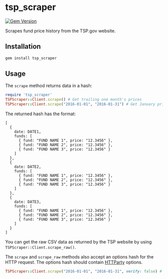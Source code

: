 # tsp_scraper

[![Gem Version](https://badge.fury.io/rb/tsp_scraper.svg)](https://badge.fury.io/rb/tsp_scraper)

Scrapes fund price history from the TSP.gov website.

## Installation

```sh
gem install tsp_scraper
```

## Usage

The `scrape` method returns data in a hash:

```ruby
require 'tsp_scraper'
TSPScraper::Client.scrape() # Get trailing one month's prices
TSPScraper::Client.scrape("2016-01-01", "2016-01-31") # Get January prices
```

The returned hash has the format:

```
[
  {
    date: DATE1,
    funds: [
      { fund: "FUND NAME 1", price: "12.3456" },
      { fund: "FUND NAME 2", price: "12.3456" },
      { fund: "FUND NAME 3", price: "12.3456" }
    ]
  },
  {
    date: DATE2,
    funds: [
      { fund: "FUND NAME 1", price: "12.3456" },
      { fund: "FUND NAME 2", price: "12.3456" },
      { fund: "FUND NAME 3", price: "12.3456" }
    ]
  },
  {
    date: DATE3,
    funds: [
      { fund: "FUND NAME 1", price: "12.3456" },
      { fund: "FUND NAME 2", price: "12.3456" },
      { fund: "FUND NAME 3", price: "12.3456" }
    ]
  }
]
```

You can get the raw CSV data as returned by the TSP website by using `TSPScraper::Client.scrape_raw()`.

The `scrape` and `scrape_raw` methods also accept an options hash for the HTTP request. The options hash should contain [HTTParty](https://github.com/jnunemaker/httparty) options.

```ruby
TSPScraper::Client.scrape("2016-01-01", "2016-01-31", verify: false) # Don't verify SSL certificate
```
